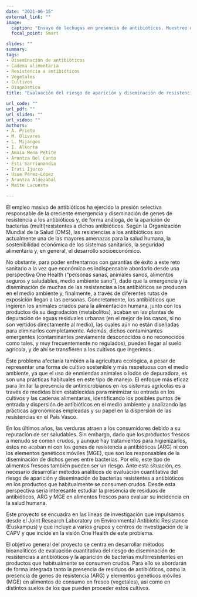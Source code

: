 ```yaml
---
date: "2021-06-15"
external_link: ""
image:
  caption: "Ensayo de lechugas en presencia de antibióticos. Muestreo de suelos par identificación de presencia de antibióticos"
  focal_point: Smart

slides: ""
summary:
tags:
- Diseminación de antibióticos
- Cadena alimentaria
- Resistencia a antibióticos
- Vegetales
- Cultivos
- Diagnóstico
title: "Evaluación del riesgo de aparición y diseminación de resistencias a antibióticos en productos vegetales frescos y suelos de cultivo de la Comunidad Autónoma del País Vasco (CAPV)."

url_code: ""
url_pdf: ""
url_slides: ""
url_video: ""
authors: 
- A. Prieto
- M. Olivares 
- L. Mijangos 
- I. Alkorta
- Amaia Mena Petite
- Arantza Del Canto
- Esti Sarrionandia
- Irati Ijurco
- Usue Pérez-López
- Arantza Aldezabal 
- Maite Lacuesta 

---
```


El empleo masivo de antibióticos ha ejercido la presión selectiva responsable de la creciente emergencia y diseminación de genes de resistencia a los antibióticos y, de forma análoga, de la aparición de bacterias (multi)resistentes a dichos antibióticos. Según la Organización Mundial de la Salud (OMS), las resistencias a los antibióticos son actualmente una de las mayores amenazas para la salud humana, la sostenibilidad económica de los sistemas sanitarios, la seguridad alimentaria y, en general, el desarrollo socioeconómico.

No obstante, para poder enfrentarnos con garantías de éxito a este reto sanitario a la vez que económico  es indispensable  abordarlo desde una perspectiva One Health (“personas sanas, animales sanos, alimentos seguros y saludables, medio ambiente sano”), dado que la emergencia y la diseminación de muchas de las resistencias a los antibióticos se producen en el medio ambiente y, finalmente, a través de diferentes rutas de exposición llegan a las personas. Concretamente, los antibióticos que ingieren los animales criados para la alimentación humana, junto con los productos de su degradación (metabolitos), acaban en las plantas de depuración de aguas residuales urbanas (en el mejor de los casos, si no son vertidos directamente al medio), las cuales aún no están diseñadas para eliminarlos completamente. Además, dichos contaminantes emergentes (contaminantes previamente desconocidos o no reconocidos como tales, y muy frecuentemente no regulados), pueden llegar al suelo agrícola, y de ahí se transfieren a los cultivos que ingerimos.

Este problema afectaría también a la agricultura ecológica, a pesar de representar una forma de cultivo sostenible y más respetuosa con el medio ambiente, ya que el uso de enmiendas animales o lodos de depuradora, es son una prácticas habituales en este tipo de manejo. El enfoque más eficaz para limitar la presencia de antimicrobianos en los sistemas agrícolas es a través de medidas bien establecidas para minimizar su entrada en los cultivos y las cadenas alimentarias, identificando los posibles puntos de entrada y dispersión de antibióticos en el medio ambiente y analizando las prácticas agronómicas empleadas y su papel en la dispersión de las resistencias en el País Vasco.

En los últimos años, las verduras atraen a los consumidores debido a su reputación de ser saludables. Sin embargo, dado que los productos frescos a menudo se comen crudos, y aunque hay tratamientos para higienizarlos, éstos no acaban ni con los genes de resistencia a antibióticos (ARG) ni con los elementos genéticos móviles (MGE), que son los responsables de la diseminación de dichos genes entre bacterias. Por ello, este tipo de alimentos frescos también pueden ser un riesgo. Ante esta situación, es necesario desarrollar métodos analíticos de evaluación cuantitativa del riesgo de aparición y diseminación de bacterias resistentes a antibióticos en los productos que habitualmente se consumen crudos. Desde esta perspectiva sería interesante estudiar la presencia de residuos de antibióticos, ARG y MGE en alimentos frescos para evaluar su incidencia en la salud humana.

Este proyecto se encuadra en las líneas de investigación que impulsamos desde el Joint Research Laboratory on Environmental Antibiotic Resistance (Euskampus) y que incluye a varios grupos y centros de investigación de la CAPV y que incide en la visión One Health de este problema. 

El objetivo general del proyecto se centra en desarrollar métodos bioanalíticos de evaluación cuantitativa del riesgo de diseminación de resistencias a antibióticos y la aparición de bacterias multirresistentes en productos que habitualmente se consumen crudos. Para ello se abordarán de forma integrada tanto la presencia de residuos de antibióticos, como la presencia de genes de resistencia (ARG) y elementos genéticos móviles (MGE) en alimentos de consumo en fresco (vegetales), así como en distintos suelos de los que pueden proceder estos cultivos. 


